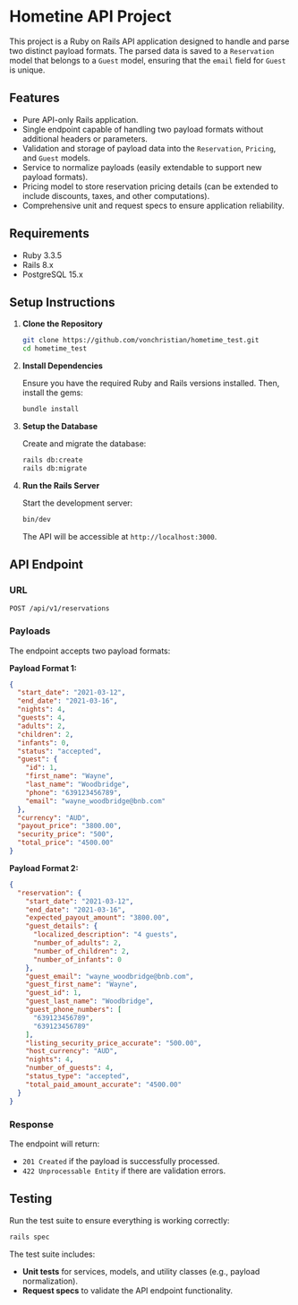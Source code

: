 # Hometine API Project

This project is a Ruby on Rails API application designed to handle and parse two distinct payload formats. The parsed data is saved to a `Reservation` model that belongs to a `Guest` model, ensuring that the `email` field for `Guest` is unique.

## Features
- Pure API-only Rails application.
- Single endpoint capable of handling two payload formats without additional headers or parameters.
- Validation and storage of payload data into the `Reservation`, `Pricing`, and `Guest` models.
- Service to normalize payloads (easily extendable to support new payload formats).
- Pricing model to store reservation pricing details (can be extended to include discounts, taxes, and other computations).
- Comprehensive unit and request specs to ensure application reliability.

## Requirements
- Ruby 3.3.5
- Rails 8.x
- PostgreSQL 15.x

## Setup Instructions

1. **Clone the Repository**

   ```bash
   git clone https://github.com/vonchristian/hometime_test.git
   cd hometime_test
   ```

2. **Install Dependencies**

   Ensure you have the required Ruby and Rails versions installed. Then, install the gems:

   ```bash
   bundle install
   ```

3. **Setup the Database**

   Create and migrate the database:

   ```bash
   rails db:create
   rails db:migrate
   ```

4. **Run the Rails Server**

   Start the development server:

   ```bash
   bin/dev
   ```

   The API will be accessible at `http://localhost:3000`.

## API Endpoint

### URL
`POST /api/v1/reservations`

### Payloads

The endpoint accepts two payload formats:

**Payload Format 1:**
```json
{
  "start_date": "2021-03-12",
  "end_date": "2021-03-16",
  "nights": 4,
  "guests": 4,
  "adults": 2,
  "children": 2,
  "infants": 0,
  "status": "accepted",
  "guest": {
    "id": 1,
    "first_name": "Wayne",
    "last_name": "Woodbridge",
    "phone": "639123456789",
    "email": "wayne_woodbridge@bnb.com"
  },
  "currency": "AUD",
  "payout_price": "3800.00",
  "security_price": "500",
  "total_price": "4500.00"
}

```

**Payload Format 2:**
```json
{
  "reservation": {
    "start_date": "2021-03-12",
    "end_date": "2021-03-16",
    "expected_payout_amount": "3800.00",
    "guest_details": {
      "localized_description": "4 guests",
      "number_of_adults": 2,
      "number_of_children": 2,
      "number_of_infants": 0
    },
    "guest_email": "wayne_woodbridge@bnb.com",
    "guest_first_name": "Wayne",
    "guest_id": 1,
    "guest_last_name": "Woodbridge",
    "guest_phone_numbers": [
      "639123456789",
      "639123456789"
    ],
    "listing_security_price_accurate": "500.00",
    "host_currency": "AUD",
    "nights": 4,
    "number_of_guests": 4,
    "status_type": "accepted",
    "total_paid_amount_accurate": "4500.00"
  }
}

```

### Response
The endpoint will return:

- `201 Created` if the payload is successfully processed.
- `422 Unprocessable Entity` if there are validation errors.

## Testing

Run the test suite to ensure everything is working correctly:

```bash
rails spec
```

The test suite includes:
- **Unit tests** for services, models, and utility classes (e.g., payload normalization).
- **Request specs** to validate the API endpoint functionality.

